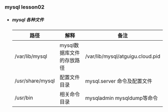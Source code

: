 ### mysql lesson02

* ##### mysql 各种文件

  |路径|解释|备注|
  |---|---|----|
  |/var/lib/mysql|mysql数据库文件的存放路径| /var/lib/mysql/atguigu.cloud.pid|
  |/usr/share/mysql|配置文件目录|mysql.server 命令及配置文件|
  |/usr/bin|相关命令目录|mysqladmin  mysqldump等命令|